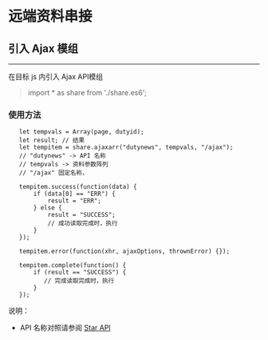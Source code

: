 # 远端资料串接

## 引入 Ajax 模组
---

在目标 js 内引入 Ajax API模组
> import * as share from './share.es6';

### 使用方法

```
   let tempvals = Array(page, dutyid);
   let result; // 结果
   let tempitem = share.ajaxarr("dutynews", tempvals, "/ajax");
   // "dutynews" -> API 名称
   // tempvals -> 资料参数阵列
   // "/ajax" 固定名称，

   tempitem.success(function(data) {
       if (data[0] == "ERR") {
           result = "ERR";
       } else {
           result = "SUCCESS";
           // 成功读取完成时，执行
       }
   });

   tempitem.error(function(xhr, ajaxOptions, thrownError) {});

   tempitem.complete(function() {
       if (result == "SUCCESS") {
          // 完成读取完成时，执行
       }
   });
```
说明：
- API 名称对照请参阅 [Star API](/file/star-api-setting.xlsx)

